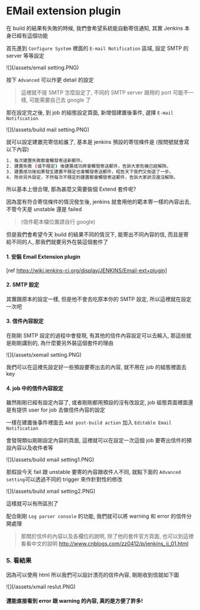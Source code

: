 EMail extension plugin
====

在 build 的結果有失敗的時候, 我們會希望系統能自動寄信通知, 其實 Jenkins 本身已經有這個功能

首先進到 ```Configure System``` 裡面的 ```E-mail Notification``` 區域, 設定 SMTP 的 server 等等設定

![](/assets/email setting.PNG)

按下 ```Advanced``` 可以作更 detail 的設定

> 這裡就不提 SMTP 怎麼設定了, 不同的 SMTP server 跟用的 port 可能不一樣, 可能需要自己去 google 了

那在設定完之後, 到 job 的組態設定頁面, 新增個建置後事件, 選擇 ```E-mail Notification```

![](/assets/build mail setting.PNG)

就可以設定建置完寄信給誰了, 基本是 jenkins 預設的寄信條件是 (按問號就會寫以下內容)

```bash
1. 每次建置失敗都會觸發寄送新郵件。
2. 建置失敗 (或不穩定) 後建置成功將會觸發寄送郵件，告訴大家危機已經解除。
3. 建置成功後如果發生建置不穩定也會觸發寄送郵件，昭告天下我們又倒退了一步。
4. 除非另外設定，不然每次不穩定的建置都會觸發寄送郵件，告訴大家狀況還沒解除。
```

所以基本上很合理, 那為甚麼又需要裝個 Extend 套件呢?

因為當有符合寄信條件的情況發生後, jenkins 就會用他的範本寄一樣的內容出去, 不管今天是 unstable 還是 failed 

>(信件範本檔位置請自行 google)

但是我們會希望今天 build 的結果不同的情況下, 能寄出不同內容的信, 而且是寄給不同的人, 那我們就要另外在裝這個套件了

  
#### 1. 安裝 Email Extension plugin

[ref https://wiki.jenkins-ci.org/display/JENKINS/Email-ext+plugin]

#### 2. SMTP 設定

其實跟原本的設定一樣, 但是他不會去吃原本你的 SMTP 設定, 所以這裡就在設定一次吧

#### 3. 信件內容設定

在剛剛 SMTP 設定的過程中會發現, 有其他的信件內容設定可以去輸入, 那這些就是剛剛講到的, 為什麼要另外裝這個套件的理由

![](/assets/xemail setting.PNG)

我們可以在這裡先設定好一些預設要寄出去的內容, 就不用在 job 的組態裡面去 key

#### 4. job 中的信件內容設定

雖然剛剛已經有設定內容了, 或者剛剛都用預設的沒有改設定, job 組態頁面裡面還是有提供 user for job 去做信件內容的設定

一樣在建置後事件裡面去 ```Add post-build action``` 加入 ```Editable Email Notification```

會發現類似剛剛設定內容的頁面, 這裡就可以在設定一次這個 job 要寄出信件的預設內容以及收件者等

![](/assets/build xmail setting1.PNG)

那假設今天 fail 跟 unstable 要寄的內容跟收件人不同, 就點下面的 ```Advanced setting```可以透過不同的 trigger 來作針對性的修改

![](/assets/build xmail setting2.PNG)

這樣就可以有所區別了

配合剛剛 ```Log parser console``` 的功能, 我們就可以將 warning 和 error 的信件分開處理

> 那關於信件的內容以及各欄位的說明, 除了他的套件官方頁面, 也可以到這裡看看中文的說明
> http://www.cnblogs.com/zz0412/p/jenkins_jj_01.html

### 5. 看結果

因為可以使用 html 所以我們可以設計漂亮的信件內容, 剛剛收到信就如下圖

![](/assets/xmail reslut.PNG)

#### 還能直接看到 error 跟 warning 的內容, 真的是方便了許多!